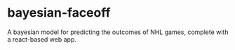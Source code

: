 # bayesian-faceoff
A bayesian model for predicting the outcomes of NHL games, complete with a react-based web app.
